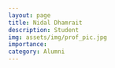 ```yaml
---
layout: page
title: Nidal Dhamrait
description: Student
img: assets/img/prof_pic.jpg
importance: 
category: Alumni
---
```

